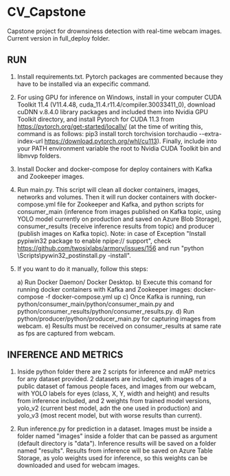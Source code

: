 # CV_Capstone

Capstone project for drownsiness detection with real-time webcam images. Current version in full_deploy folder.

## RUN 

1) Install requirements.txt. Pytorch packages are commented because they have to be installed via an expecific command.

2) For using GPU for inference on Windows, install in your computer CUDA Toolkit 11.4 (V11.4.48, cuda_11.4.r11.4/compiler.30033411_0), download cuDNN v.8.4.0 library packages and included them into Nvidia GPU Toolkit directory, and install Pytorch for CUDA 11.3 from https://pytorch.org/get-started/locally/ (at the time of writing this, command is as follows: pip3 install torch torchvision torchaudio --extra-index-url https://download.pytorch.org/whl/cu113). Finally, include into your PATH environment variable the root to Nvidia CUDA Toolkit bin and libnvvp folders. 

3) Install Docker and docker-compose for deploy containers with Kafka and Zookeeper images.

4) Run main.py. This script will clean all docker containers, images, networks and volumes. Then it will run docker containers with docker-compose.yml file for Zookeeper and Kafka, and python scripts for consumer_main (inference from images published on Kafka topic, using YOLO model currently on production and saved on Azure Blob Storage), consumer_results (receive inference results from topic) and producer (publish images on Kafka topic). Note: in case of Exception "Install pypiwin32 package to enable npipe:// support", check https://github.com/twosixlabs/armory/issues/156 and run "python <path-to-python-env>\Scripts\pywin32_postinstall.py -install".

5) If you want to do it manually, follow this steps:

    a) Run Docker Daemon/ Docker Desktop.
    b) Execute this comand for running docker containers with Kafka and Zookeeper images: docker-compose -f docker-compose.yml up
    c) Once Kafka is running, run python/consumer_main/python/consumer_main.py and python/consumer_results/python/consumer_results.py.
    d) Run python/producer/python/producer_main.py for capturing images from webcam.
    e) Results must be received on consumer_results at same rate as fps are captured from webcam.

## INFERENCE AND METRICS

1) Inside python folder there are 2 scripts for inference and mAP metrics for any dataset provided. 2 datasets are included, with images of a public dataset of famous people faces, and images from our webcam, with YOLO labels for eyes (class, X, Y, width and height) and results from inference included, and 2 weights from trained model versions, yolo_v2 (current best model, adn the one used in production) and yolo_v3 (most recent model, but with worse results than current).

2) Run inference.py for prediction in a dataset. Images must be inside a folder named "images" inside a folder that can be passed as argument (default directory is "data"). Inference results will be saved on a folder named "results". Results from inference will be saved on Azure Table Storage, as yolo weights used for inference, so this weights can be downloaded and used for webcam images.